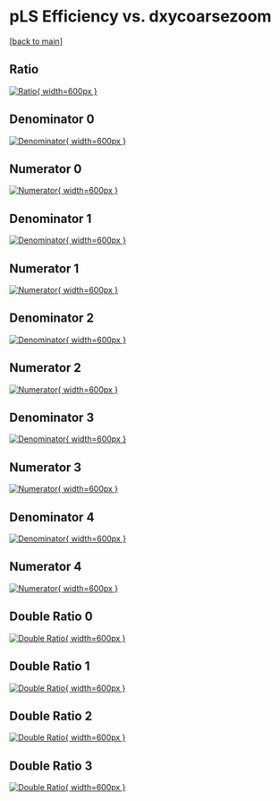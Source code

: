 # pLS Efficiency vs. dxycoarsezoom

[[back to main](./)]



## Ratio

[![Ratio](../mtv/var/pLS_vtr_0_0_eff_dxycoarsezoom.png){ width=600px }](../mtv/var/pLS_vtr_0_0_eff_dxycoarsezoom.pdf)

## Denominator 0

[![Denominator](../mtv/den/pLS_vtr_0_0_eff_dxycoarsezoom_den0.png){ width=600px }](../mtv/den/pLS_vtr_0_0_eff_dxycoarsezoom_den0.pdf)

## Numerator 0

[![Numerator](../mtv/num/pLS_vtr_0_0_eff_dxycoarsezoom_num0.png){ width=600px }](../mtv/num/pLS_vtr_0_0_eff_dxycoarsezoom_num0.pdf)

## Denominator 1

[![Denominator](../mtv/den/pLS_vtr_0_0_eff_dxycoarsezoom_den1.png){ width=600px }](../mtv/den/pLS_vtr_0_0_eff_dxycoarsezoom_den1.pdf)

## Numerator 1

[![Numerator](../mtv/num/pLS_vtr_0_0_eff_dxycoarsezoom_num1.png){ width=600px }](../mtv/num/pLS_vtr_0_0_eff_dxycoarsezoom_num1.pdf)

## Denominator 2

[![Denominator](../mtv/den/pLS_vtr_0_0_eff_dxycoarsezoom_den2.png){ width=600px }](../mtv/den/pLS_vtr_0_0_eff_dxycoarsezoom_den2.pdf)

## Numerator 2

[![Numerator](../mtv/num/pLS_vtr_0_0_eff_dxycoarsezoom_num2.png){ width=600px }](../mtv/num/pLS_vtr_0_0_eff_dxycoarsezoom_num2.pdf)

## Denominator 3

[![Denominator](../mtv/den/pLS_vtr_0_0_eff_dxycoarsezoom_den3.png){ width=600px }](../mtv/den/pLS_vtr_0_0_eff_dxycoarsezoom_den3.pdf)

## Numerator 3

[![Numerator](../mtv/num/pLS_vtr_0_0_eff_dxycoarsezoom_num3.png){ width=600px }](../mtv/num/pLS_vtr_0_0_eff_dxycoarsezoom_num3.pdf)

## Denominator 4

[![Denominator](../mtv/den/pLS_vtr_0_0_eff_dxycoarsezoom_den4.png){ width=600px }](../mtv/den/pLS_vtr_0_0_eff_dxycoarsezoom_den4.pdf)

## Numerator 4

[![Numerator](../mtv/num/pLS_vtr_0_0_eff_dxycoarsezoom_num4.png){ width=600px }](../mtv/num/pLS_vtr_0_0_eff_dxycoarsezoom_num4.pdf)

## Double Ratio 0

[![Double Ratio](../mtv/ratio/pLS_vtr_0_0_eff_dxycoarsezoom_ratio0.png){ width=600px }](../mtv/ratio/pLS_vtr_0_0_eff_dxycoarsezoom_ratio0.pdf)

## Double Ratio 1

[![Double Ratio](../mtv/ratio/pLS_vtr_0_0_eff_dxycoarsezoom_ratio1.png){ width=600px }](../mtv/ratio/pLS_vtr_0_0_eff_dxycoarsezoom_ratio1.pdf)

## Double Ratio 2

[![Double Ratio](../mtv/ratio/pLS_vtr_0_0_eff_dxycoarsezoom_ratio2.png){ width=600px }](../mtv/ratio/pLS_vtr_0_0_eff_dxycoarsezoom_ratio2.pdf)

## Double Ratio 3

[![Double Ratio](../mtv/ratio/pLS_vtr_0_0_eff_dxycoarsezoom_ratio3.png){ width=600px }](../mtv/ratio/pLS_vtr_0_0_eff_dxycoarsezoom_ratio3.pdf)

